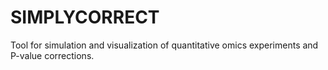 # SIMPLYCORRECT
Tool for simulation and visualization of quantitative omics experiments and P-value corrections.
